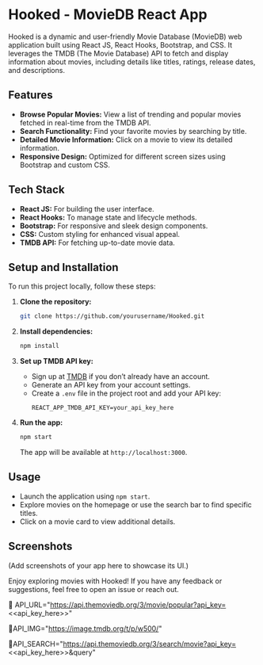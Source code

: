 # Hooked - MovieDB React App

Hooked is a dynamic and user-friendly Movie Database (MovieDB) web application built using React JS, React Hooks, Bootstrap, and CSS. It leverages the TMDB (The Movie Database) API to fetch and display information about movies, including details like titles, ratings, release dates, and descriptions.

## Features

- **Browse Popular Movies:** View a list of trending and popular movies fetched in real-time from the TMDB API.
- **Search Functionality:** Find your favorite movies by searching by title.
- **Detailed Movie Information:** Click on a movie to view its detailed information.
- **Responsive Design:** Optimized for different screen sizes using Bootstrap and custom CSS.

## Tech Stack

- **React JS:** For building the user interface.
- **React Hooks:** To manage state and lifecycle methods.
- **Bootstrap:** For responsive and sleek design components.
- **CSS:** Custom styling for enhanced visual appeal.
- **TMDB API:** For fetching up-to-date movie data.

## Setup and Installation

To run this project locally, follow these steps:

1. **Clone the repository:**
   ```bash
   git clone https://github.com/yourusername/Hooked.git
   ```

2. **Install dependencies:**
   ```bash
   npm install
   ```

3. **Set up TMDB API key:**
   - Sign up at [TMDB](https://www.themoviedb.org/) if you don’t already have an account.
   - Generate an API key from your account settings.
   - Create a `.env` file in the project root and add your API key:
     ```env
     REACT_APP_TMDB_API_KEY=your_api_key_here
     ```

4. **Run the app:**
   ```bash
   npm start
   ```
   The app will be available at `http://localhost:3000`.

## Usage

- Launch the application using `npm start`.
- Explore movies on the homepage or use the search bar to find specific titles.
- Click on a movie card to view additional details.

## Screenshots

(Add screenshots of your app here to showcase its UI.)


Enjoy exploring movies with Hooked! If you have any feedback or suggestions, feel free to open an issue or reach out.


📌 API_URL="https://api.themoviedb.org/3/movie/popular?api_key=<<api_key_here>>"

📌API_IMG="https://image.tmdb.org/t/p/w500/"

📌API_SEARCH="https://api.themoviedb.org/3/search/movie?api_key=<<api_key_here>>&query"
